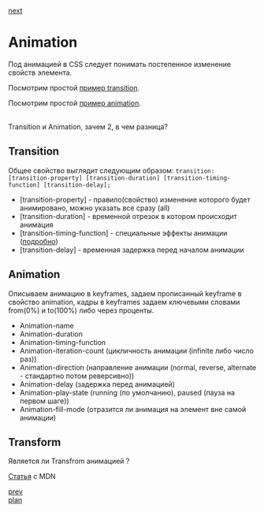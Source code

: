 <a href="03.md">next</a>

<h1>Animation</h1>

<div>
Под анимацией в CSS следует понимать постепенное изменение свойств элемента.

Посмотрим простой <a href="https://codepen.io/paawel/pen/Pzrmvr" target="_blank">пример transition</a>.

Посмотрим простой <a href="https://codepen.io/paawel/pen/LkwLVg" target="_blank">пример animation</a>.

<br/>
Transition и Animation, зачем 2, в чем разница?
</div>

<div>
<h2>
Transition
</h2>

<div>
Общее свойство выглядит следующим образом: <code>transition: [transition-property] [transition-duration] [transition-timing-function] [transition-delay];</code>
</div>
<ul>
<li>
[transition-property] - правило(свойство) изменение которого будет анимировано, можно указать все сразу (all)
</li>
<li>
[transition-duration] - временной отрезок в котором происходит анимация
</li>
<li>
[transition-timing-function] - специальные эффекты анимации (<a href="https://developer.mozilla.org/en-US/docs/Web/CSS/timing-function">подробно</a>)
</li>
<li>
[transition-delay] - временная задержка перед началом анимации
</li>
</ul>
</div>

<div>
<h2>
Animation
</h2>

<div>
Описываем анимацию в keyframes, задаем прописанный keyframe в свойство animation, кадры в keyframes задаем ключевыми словами from(0%) и to(100%) либо через проценты.
</div>
<ul>
<li>
Animation-name
</li>
<li>
Animation-duration
</li>
<li>
Animation-timing-function
</li>
<li>
Animation-iteration-count (цикличность анимации (infinite либо число раз))
</li>
<li>
Animation-direction (направление анимации (normal, reverse, alternate - стандартно потом реверсивно))
</li>
<li>
Animation-delay (задержка перед анимацией)
</li>
<li>
Animation-play-state (running (по умолчанию), paused (пауза на первом шаге))
</li>
<li>
Animation-fill-mode (отразится ли анимация на элемент вне самой анимации)
</li>
</ul>
</div>

<h2>Transform</h2>

<div>
Является ли Transfrom анимацией ?

<a href="https://developer.mozilla.org/en-US/docs/Web/CSS/transform">Статья</a> с MDN
</div>

<a href="01.md">prev</a>
<br/>
<a href="00.md">plan</a>
